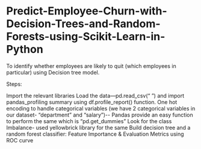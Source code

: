 # Predict-Employee-Churn-with-Decision-Trees-and-Random-Forests-using-Scikit-Learn-in-Python

To identify whether employees are likely to quit (which employees in particular) using Decision tree model.

Steps:

Import the relevant libraries
Load the data—pd.read_csv(“ ”) and import pandas_profiling summary using df.profile_report() function.
One hot encoding to handle categorical variables (we have 2 categorical variables in our dataset- “department” and “salary”)-- Pandas provide an easy function to perform the same which is “pd.get_dummies” 
Look for the class Imbalance- used yellowbrick library for the same
Build decision tree and a random forest classifier:
Feature Importance & Evaluation Metrics using ROC curve
